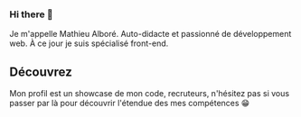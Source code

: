### Hi there 👋

Je m'appelle Mathieu Alboré.
Auto-didacte et passionné de développement web. 
À ce jour je suis spécialisé front-end.

## Découvrez

Mon profil est un showcase de mon code, recruteurs, n'hésitez pas si vous passer par là pour découvrir l'étendue des mes compétences 😁
